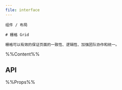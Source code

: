 ```yaml
---
file: interface
---
```


`````
组件 / 布局

# 栅格 Grid

栅格可以有效的保证页面的一致性、逻辑性、加强团队协作和统一。
`````

%%Content%%

## API

%%Props%%
